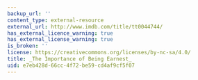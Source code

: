 ```yaml
---
backup_url: ''
content_type: external-resource
external_url: http://www.imdb.com/title/tt0044744/
has_external_licence_warning: true
has_external_license_warning: true
is_broken: ''
license: https://creativecommons.org/licenses/by-nc-sa/4.0/
title: _The Importance of Being Earnest_
uid: e7eb428d-66cc-4f72-be59-cd4af9cf5f07
---
```

